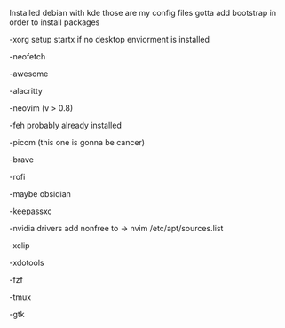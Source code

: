 Installed debian with kde
those are my config files
gotta add bootstrap in order to install packages


-xorg setup startx if no desktop enviorment is installed

-neofetch

-awesome

-alacritty

-neovim (v > 0.8)

-feh probably already installed

-picom (this one is gonna be cancer)

-brave

-rofi

-maybe obsidian

-keepassxc

-nvidia drivers add nonfree to -> nvim /etc/apt/sources.list 

-xclip

-xdotools

-fzf

-tmux

-gtk
